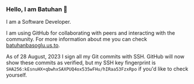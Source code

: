 ### Hello, I am Batuhan 👋

I am a Software Developer.

I am using GitHub for collaborating with peers and interacting with the community. For more information about me you can check [batuhanbasoglu.us.to](https://batuhanbasoglu.us.to).

As of 28 August, 2023 I sign all my Git commits with SSH. GitHub will now show these commits as verified, but my SSH key fingerprint is `SHA256:kEsnuHX+qbwhxSAXPUQ4ox535wFHu/hIRaa53FzxRpo` if you'd like to check yourself.
